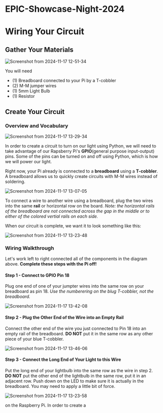 # EPIC-Showcase-Night-2024



# Wiring Your Circuit


## Gather Your Materials
![Screenshot from 2024-11-17 12-51-34](https://github.com/user-attachments/assets/92a0354c-0fee-4e02-8b68-4b9d2c160e9c)

You will need 
- (1) Breadboard connected to your Pi by a T-cobbler
- (2) M-M jumper wires
- (1) 5mm Light Bulb
- (1) Resistor


## Create Your Circuit 

### Overview and Vocabulary

![Screenshot from 2024-11-17 13-29-34](https://github.com/user-attachments/assets/66ee4bf9-5b2d-4c5b-a964-501fd7b37b9a)

In order to create a circuit to turn on our light using Python, we will need to take advantage of our Rapsberry Pi's **GPIO**(general purpose input-output) pins. Some of the pins can be turned on and off using Python, which is how we will power our light.

Right now, your Pi already is connected to a **breadboard** using a **T-cobbler**. A breadboard allows us to quickly create circuits with M-M wires instead of soldering.

![Screenshot from 2024-11-17 13-07-05](https://github.com/user-attachments/assets/b3ccfba8-1569-4169-9062-6f1d078e09ad)

To connect a wire to another wire using a breadboard, plug the two wires into the same **rail** or horizontal row on the board. _Note: the horizontal rails of the breadboard are not connected across the gap in the middle or to either of the colored vertial rails on each side._

When our circuit is complete, we want it to look something like this: 

![Screenshot from 2024-11-17 13-23-48](https://github.com/user-attachments/assets/c71945e4-6e6b-4d4d-b5fb-ae7357abd337)

### Wiring Walkthrough

Let's work left to right connected all of the components in the diagram above. **Complete these steps with the Pi off!**

#### Step 1 - Connect to GPIO Pin 18

Plug one end of one of your jumpter wires into the same row on your breadboard as pin 18. _Use the numberering on the blug T-cobbler, not the breadboard._

![Screenshot from 2024-11-17 13-42-08](https://github.com/user-attachments/assets/be8c56c4-3be9-474f-8444-4a3f6dcd2f5a)

#### Step 2 - Plug the Other End of the Wire into an Empty Rail 

Connect the other end of the wire you just connected to Pin 18 into an empty rail of the breadboard. **DO NOT** put it in the same row as any other piece of your blue T-cobbler.

![Screenshot from 2024-11-17 13-46-06](https://github.com/user-attachments/assets/c3dbc492-0efc-40cd-8c0e-438b02b7b37f)

#### Step 3 - Connect the Long End of Your Light to this Wire

Put the long end of your lightbulb into the same row as the wire in step 2. **DO NOT** put the other end of the lightbulb in the same row, put it in an adjacent row. Push down on the LED to make sure it is actually in the breadboard. You may need to apply a little bit of force. 

![Screenshot from 2024-11-17 13-23-58](https://github.com/user-attachments/assets/539e3d84-df6e-465a-bd67-a0ff72b6015a)



on the Raspberry Pi. In order to create a 




